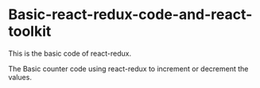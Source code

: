 # Basic-react-redux-code-and-react-toolkit
This is the basic code of react-redux.


The Basic counter code using react-redux to increment or decrement the values.
